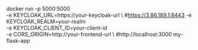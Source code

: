 docker run -p 5000:5000 \
  -e KEYCLOAK_URL=https://your-keycloak-url \           #https://3.86.189.1:8443
  -e KEYCLOAK_REALM=your-realm \
  -e KEYCLOAK_CLIENT_ID=your-client-id \
  -e CORS_ORIGIN=http://your-frontend-url \            #http://localhost:3000
  my-flask-app